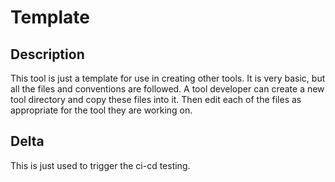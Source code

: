 # Template

## Description

This tool is just a template for use in creating other tools. It is very basic, but all the files and conventions are followed. A tool developer can create a new tool directory and copy these files into it. Then edit each of the files as appropriate for the tool they are working on.

## Delta

This is just used to trigger the ci-cd  testing.
